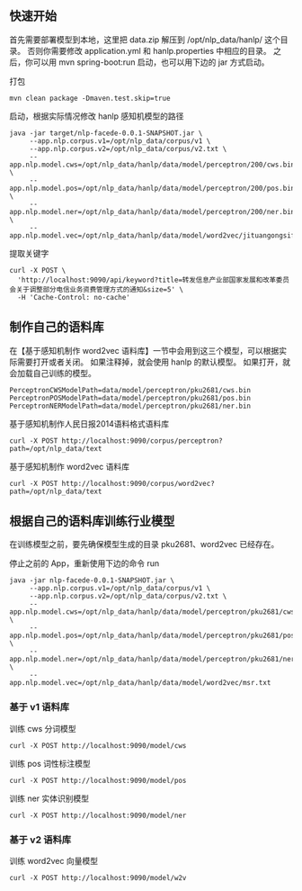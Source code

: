 ## 快速开始

首先需要部署模型到本地，这里把 data.zip 解压到 /opt/nlp_data/hanlp/ 这个目录。
否则你需要修改 application.yml 和 hanlp.properties 中相应的目录。
之后，你可以用 mvn spring-boot:run 启动，也可以用下边的 jar 方式启动。

打包
```
mvn clean package -Dmaven.test.skip=true
```

启动，根据实际情况修改 hanlp 感知机模型的路径
```
java -jar target/nlp-facede-0.0.1-SNAPSHOT.jar \
     --app.nlp.corpus.v1=/opt/nlp_data/corpus/v1 \
     --app.nlp.corpus.v2=/opt/nlp_data/corpus/v2.txt \
     --app.nlp.model.cws=/opt/nlp_data/hanlp/data/model/perceptron/200/cws.bin \
     --app.nlp.model.pos=/opt/nlp_data/hanlp/data/model/perceptron/200/pos.bin \
     --app.nlp.model.ner=/opt/nlp_data/hanlp/data/model/perceptron/200/ner.bin \
     --app.nlp.model.vec=/opt/nlp_data/hanlp/data/model/word2vec/jituangongsifawen.msr.txt
```

提取关键字
```
curl -X POST \
  'http://localhost:9090/api/keyword?title=转发信息产业部国家发展和改革委员会关于调整部分电信业务资费管理方式的通知&size=5' \
  -H 'Cache-Control: no-cache'
```

## 制作自己的语料库

在【基于感知机制作 word2vec 语料库】一节中会用到这三个模型，可以根据实际需要打开或者关闭。
如果注释掉，就会使用 hanlp 的默认模型。
如果打开，就会加载自己训练的模型。

```
PerceptronCWSModelPath=data/model/perceptron/pku2681/cws.bin
PerceptronPOSModelPath=data/model/perceptron/pku2681/pos.bin
PerceptronNERModelPath=data/model/perceptron/pku2681/ner.bin
```

基于感知机制作人民日报2014语料格式语料库
```
curl -X POST http://localhost:9090/corpus/perceptron?path=/opt/nlp_data/text
``` 

基于感知机制作 word2vec 语料库
```
curl -X POST http://localhost:9090/corpus/word2vec?path=/opt/nlp_data/text
```

## 根据自己的语料库训练行业模型

在训练模型之前，要先确保模型生成的目录 pku2681、word2vec 已经存在。

停止之前的 App，重新使用下边的命令 run
```
java -jar nlp-facede-0.0.1-SNAPSHOT.jar \
     --app.nlp.corpus.v1=/opt/nlp_data/corpus/v1 \
     --app.nlp.corpus.v2=/opt/nlp_data/corpus/v2.txt \
     --app.nlp.model.cws=/opt/nlp_data/hanlp/data/model/perceptron/pku2681/cws.bin \
     --app.nlp.model.pos=/opt/nlp_data/hanlp/data/model/perceptron/pku2681/pos.bin \
     --app.nlp.model.ner=/opt/nlp_data/hanlp/data/model/perceptron/pku2681/ner.bin \
     --app.nlp.model.vec=/opt/nlp_data/hanlp/data/model/word2vec/msr.txt
```

### 基于 v1 语料库

训练 cws 分词模型
```
curl -X POST http://localhost:9090/model/cws
```

训练 pos 词性标注模型
```
curl -X POST http://localhost:9090/model/pos
```

训练 ner 实体识别模型
```
curl -X POST http://localhost:9090/model/ner
```

### 基于 v2 语料库

训练 word2vec 向量模型
```
curl -X POST http://localhost:9090/model/w2v
```

 